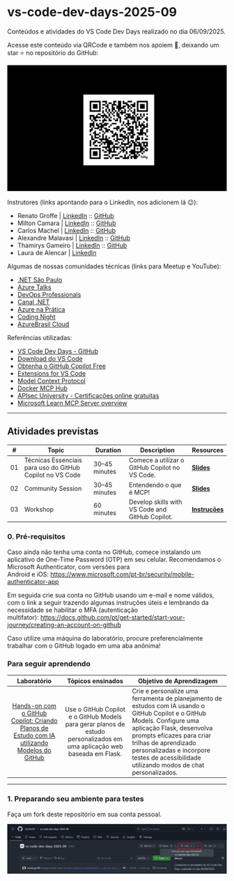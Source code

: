 # vs-code-dev-days-2025-09
Conteúdos e atividades do VS Code Dev Days realizado no dia 06/09/2025.

Acesse este conteúdo via QRCode e também nos apoiem 🙌, deixando um star ⭐ no repositório do GitHub:

![QRCode Conteúdo](img/qrcode-workshop.png)

Instrutores (links apontando para o LinkedIn, nos adicionem lá 😉):
- Renato Groffe | [LinkedIn](https://www.linkedin.com/in/renatogroffe/) :: [GitHub](https://github.com/renatogroffe)
- Milton Camara | [LinkedIn](https://www.linkedin.com/in/miltoncamara/) :: [GitHub](https://github.com/miltoncamara)
- Carlos Machel | [LinkedIn](https://www.linkedin.com/in/carlosmachel/) :: [GitHub](https://github.com/carlosmachel)
- Alexandre Malavasi | [LinkedIn](https://www.linkedin.com/in/alexandremalavasi/) :: [GitHub](https://github.com/alexandremalavasi)
- Thamirys Gameiro | [LinkedIn](https://www.linkedin.com/in/thamirys-gameiro/) :: [GitHub](https://github.com/ThamirysGameiro)
- Laura de Alencar | [LinkedIn](https://www.linkedin.com/in/lauralencarr/)

Algumas de nossas comunidades técnicas (links para Meetup e YouTube):
- [.NET São Paulo](https://www.meetup.com/dotnet-Sao-Paulo/)
- [Azure Talks](https://www.meetup.com/azure-talks/)
- [DevOps Professionals](https://www.meetup.com/DevOps-Professionals/)
- [Canal .NET](https://www.youtube.com/canaldotnet)
- [Azure na Prática](https://www.youtube.com/azurenapratica)
- [Coding Night](https://www.youtube.com/codingnight)
- [AzureBrasil Cloud](https://www.youtube.com/@azurebrasilcloud)

Referências utilizadas:
- [VS Code Dev Days - GitHub](https://github.com/microsoft/VS-Code-Dev-Days)
- [Download do VS Code](https://aka.ms/vscode-dev-days/get-vscode)
- [Obtenha o GitHub Copilot Free](https://aka.ms/vscode-dev-days/get-copilot)
- [Extensions for VS Code](https://marketplace.visualstudio.com/vscode)
- [Model Context Protocol](https://marketplace.visualstudio.com/vscode)
- [Docker MCP Hub](https://hub.docker.com/mcp)
- [APIsec University - Certificações online gratuitas](https://www.apisecuniversity.com/)
- [Microsoft Learn MCP Server overview](https://learn.microsoft.com/en-us/training/support/mcp)

---

## Atividades previstas

| #  | Topic                                              | Duration      | Description                                                                 | Resources                |
|----|----------------------------------------------------|--------------|-----------------------------------------------------------------------------|--------------------------|
| 01 | Técnicas Essenciais para uso do GitHub Copilot no VS Code | 30–45 minutes| Comece a utilizar o GitHub Copilot no VS Code.                                | [**Slides**](/slides/VSCode_GitHubCopilot%20-%20pt-BR.pdf)            |
| 02 | Community Session                                 | 30–45 minutes| Entendendo o que é MCP! | [**Slides**](/slides/MCP.pdf)  |
| 03 | Workshop                                          | 60 minutes   | Develop skills with VS Code and GitHub Copilot.                             | [**Instruções**](https://github.com/DotNetSP/integrate-mcp-with-copilot) |


### 0. Pré-requisitos

Caso ainda não tenha uma conta no GitHub, comece instalando um aplicativo de One-Time Password (OTP) em seu celular. Recomendamos o Microsoft Authenticator, com versões para Android e iOS: https://www.microsoft.com/pt-br/security/mobile-authenticator-app

Em seguida crie sua conta no GitHub usando um e-mail e nome válidos, com o link a seguir trazendo algumas instruções úteis e lembrando da necessidade se habilitar o MFA (autenticação multifator): https://docs.github.com/pt/get-started/start-your-journey/creating-an-account-on-github

Caso utilize uma máquina do laboratório, procure preferencialmente trabalhar com o GitHub logado em uma aba anônima!

### Para seguir aprendendo

|              Laboratório              |                       Tópicos ensinados                     |                     Objetivo de Aprendizagem                |
| :------------------------------------: | :---------------------------------------------------------: | ----------------------------------------------------------- |
| [Hands-on com o GitHub Copilot: Criando Planos de Estudo com IA utilizando Modelos do GitHub](https://github.com/microsoft/lab-study-app/tree/main/tutorial/translations/pt-br) | Use o GitHub Copilot e o GitHub Models para gerar planos de estudo personalizados em uma aplicação web baseada em Flask. | Crie e personalize uma ferramenta de planejamento de estudos com IA usando o GitHub Copilot e o GitHub Models. Configure uma aplicação Flask, desenvolva prompts eficazes para criar trilhas de aprendizado personalizadas e incorpore testes de acessibilidade utilizando modos de chat personalizados. |

---

### 1. Preparando seu ambiente para testes

Faça um fork deste repositório em sua conta pessoal.

![Fork do projeto](img/fork-repo.png)
